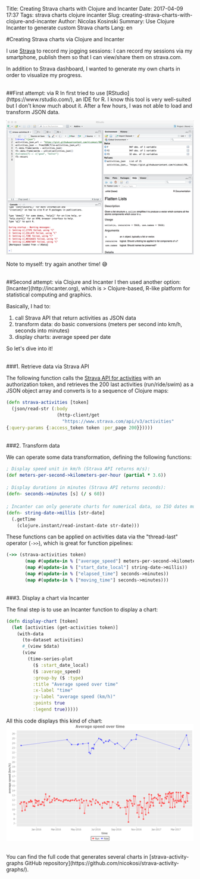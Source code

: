Title: Creating Strava charts with Clojure and Incanter
Date: 2017-04-09 17:37
Tags: strava charts clojure incanter
Slug: creating-strava-charts-with-clojure-and-incanter
Author: Nicolas Kosinski
Summary: Use Clojure Incanter to generate custom Strava charts
Lang: en

#Creating Strava charts via Clojure and Incanter

I use [Strava](https://www.strava.com/) to record my jogging sessions: I can record my sessions via my smartphone, publish them so that I can view/share them on strava.com.

In addition to Strava dashboard, I wanted to generate my own charts in order to visualize my progress.


<br/>
##First attempt: via R
In first tried to use [RStudio](https://www.rstudio.com/), an IDE for R. I know this tool is very well-suited but I don't know much about it. After a few hours, I was not able to load and transform JSON data.

![RStudio: an IDE for R platform](images/RStudio.png)

Note to myself: try again another time! 😅


<br/>
##Second attempt: via Clojure and Incanter
I then used another option: [Incanter](http://incanter.org), which is
> Clojure-based, R-like platform for statistical computing and graphics.

Basically, I had to:

1. call Strava API that return activities as JSON data
2. transform data: do basic conversions (meters per second into km/h, seconds into minutes)
3. display charts: average speed per date

So let's dive into it!

<br/>
###1. Retrieve data via Strava API

The following function calls the [Strava API for activities](http://strava.github.io/api/v3/activities/) with an authorization token, and retrieves the 200 last activities (run/ride/swim) as a JSON object array and converts is to a sequence of Clojure maps:
```clojure
(defn strava-activities [token]
  (json/read-str (:body
                   (http-client/get
                     "https://www.strava.com/api/v3/activities"
{:query-params {:access_token token :per_page 200}}))))
```

<br/>
###2. Transform data

We can operate some data transformation, defining the following functions:
```clojure
; Display speed unit in km/h (Strava API returns m/s):
(def meters-per-second->kilometers-per-hour (partial * 3.6))

; Display durations in minutes (Strava API returns seconds):
(defn- seconds->minutes [s] (/ s 60))

; Incanter can only generate charts for numerical data, so ISO dates must be converted to timestamps:
(defn- string-date->millis [str-date]
  (.getTime
    (clojure.instant/read-instant-date str-date)))
```
These functions can be applied on activities data via the "thread-last" operator (```->>```), which is great for function pipelines:
```clojure
(->> (strava-activities token)
       (map #(update-in % ["average_speed"] meters-per-second->kilometers-per-hour))
       (map #(update-in % ["start_date_local"] string-date->millis))
       (map #(update-in % ["elapsed_time"] seconds->minutes))
       (map #(update-in % ["moving_time"] seconds->minutes)))
```


<br/>
###3. Display a chart via Incanter

The final step is to use an Incanter function to display a chart:
```clojure
(defn display-chart [token]
  (let [activities (get-activities token)]
    (with-data
      (to-dataset activities)
      #_(view $data)
      (view
        (time-series-plot
          ($ :start_date_local)
          ($ :average_speed)
          :group-by ($ :type)
          :title "Average speed over time"
          :x-label "time"
          :y-label "average speed (km/h)"
          :points true
          :legend true)))))
```

All this code displays this kind of chart:
![Chart: average speed over time](images/chart-average-speed-over-time.png)

<br/>
You can find the full code that generates several charts in [strava-activity-graphs GitHub repository](https://github.com/nicokosi/strava-activity-graphs/).

